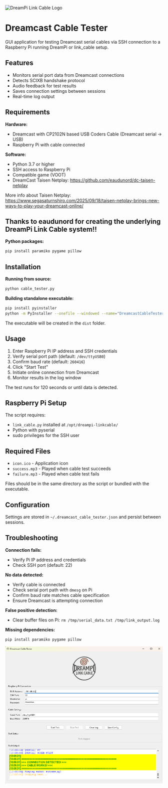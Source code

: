 ![DreamPi Link Cable Logo](icon.ico)

# Dreamcast Cable Tester

GUI application for testing Dreamcast serial cables via SSH connection to a Raspberry Pi running DreamPi or link_cable setup.

## Features

- Monitors serial port data from Dreamcast connections
- Detects SCIXB handshake protocol
- Audio feedback for test results
- Saves connection settings between sessions
- Real-time log output

## Requirements

**Hardware:**
- Dreamcast with CP2102N based USB Coders Cable (Dreamcast serial -> USB)
- Raspberry Pi with cable connected

**Software:**
- Python 3.7 or higher
- SSH access to Raspberry Pi
- Compatible game (VOOT)
- DreamCast Taisen Netplay: https://github.com/eaudunord/dc-taisen-netplay

More info about Taisen Netplay:
https://www.segasaturnshiro.com/2025/09/18/taisen-netplay-brings-new-ways-to-play-your-dreamcast-online/

## Thanks to eaudunord for creating the underlying DreamPi Link Cable system!!

**Python packages:**
```bash
pip install paramiko pygame pillow
```

## Installation

**Running from source:**
```bash
python cable_tester.py
```

**Building standalone executable:**
```bash
pip install pyinstaller
python -m PyInstaller --onefile --windowed --name="DreamcastCableTester" --icon="icon.ico" --add-data="icon.ico;." --add-data="success.mp3;." --add-data="failure.mp3;." cable_tester.py
```

The executable will be created in the `dist` folder.

## Usage

1. Enter Raspberry Pi IP address and SSH credentials
2. Verify serial port path (default: `/dev/ttyUSB0`)
3. Confirm baud rate (default: `260416`)
4. Click "Start Test"
5. Initiate online connection from Dreamcast
6. Monitor results in the log window

The test runs for 120 seconds or until data is detected.

## Raspberry Pi Setup

The script requires:
- `link_cable.py` installed at `/opt/dreampi-linkcable/`
- Python with pyserial
- sudo privileges for the SSH user

## Required Files

- `icon.ico` - Application icon
- `success.mp3` - Played when cable test succeeds
- `failure.mp3` - Played when cable test fails

Files should be in the same directory as the script or bundled with the executable.

## Configuration

Settings are stored in `~/.dreamcast_cable_tester.json` and persist between sessions.

## Troubleshooting

**Connection fails:**
- Verify Pi IP address and credentials
- Check SSH port (default: 22)

**No data detected:**
- Verify cable is connected
- Check serial port path with `dmesg` on Pi
- Confirm baud rate matches cable specification
- Ensure Dreamcast is attempting connection

**False positive detection:**
- Clear buffer files on Pi: `rm /tmp/serial_data.txt /tmp/link_output.log`

**Missing dependencies:**
```bash
pip install paramiko pygame pillow
```
![DreamPi Link Cable Tester](Screenshot.png)
